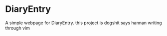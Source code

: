 # DiaryEntry
A simple webpage for DiaryEntry. 
this project is dogshit says hannan writing through vim
